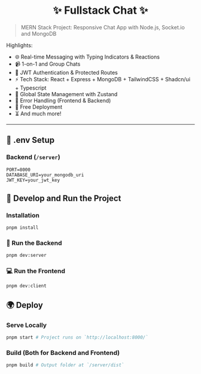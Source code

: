 <h1 align="center">✨ Fullstack Chat ✨</h1>

> MERN Stack Project: Responsive Chat App with Node.js, Socket.io and MongoDB

Highlights:

- 🌐 Real-time Messaging with Typing Indicators & Reactions
- 📹 1-on-1 and Group Chats
- 🔐 JWT Authentication & Protected Routes
- ⚡ Tech Stack: React + Express + MongoDB + TailwindCSS + Shadcn/ui + Typescript
- 🧠 Global State Management with Zustand
- 🚨 Error Handling (Frontend & Backend)
- 🚀 Free Deployment
- ⏳ And much more!

---

## 🧪 .env Setup

### Backend (`/server`)

```
PORT=8000
DATABASE_URI=your_mongodb_uri
JWT_KEY=your_jwt_key
```

## 🎯 Develop and Run the Project

### Installation

```sh
pnpm install
```

### 🔧 Run the Backend

```sh
pnpm dev:server
```

### 💻 Run the Frontend

```sh
pnpm dev:client
```

## 🌍 Deploy

### Serve Locally

```sh
pnpm start # Project runs on `http://localhost:8000/`
```

### Build (Both for Backend and Frontend)

```sh
pnpm build # Output folder at `/server/dist`
```
